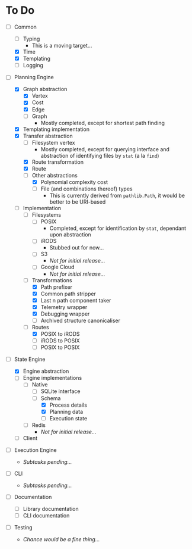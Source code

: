 # To Do

- [ ] Common
  - [ ] Typing
    - This is a moving target...
  - [X] Time
  - [X] Templating
  - [ ] Logging

- [ ] Planning Engine
  - [X] Graph abstraction
    - [X] Vertex
    - [X] Cost
    - [X] Edge
    - [ ] Graph
      - Mostly completed, except for shortest path finding
  - [X] Templating implementation
  - [X] Transfer abstraction
    - [ ] Filesystem vertex
      - Mostly completed, except for querying interface and abstraction
        of identifying files by `stat` (a la `find`)
    - [X] Route transformation
    - [X] Route
    - [ ] Other abstractions
      - [X] Polynomial complexity cost
      - [ ] File (and combinations thereof) types
        - This is currently derived from `pathlib.Path`, it would be
          better to be URI-based
  - [ ] Implementation
    - [ ] Filesystems
      - [ ] POSIX
        - Completed, except for identification by `stat`, dependant upon
          abstraction
      - [ ] iRODS
        - Stubbed out for now...
      - [ ] S3
        - *Not for initial release...*
      - [ ] Google Cloud
        - *Not for initial release...*
    - [ ] Transformations
      - [X] Path prefixer
      - [X] Common path stripper
      - [X] Last n path component taker
      - [X] Telemetry wrapper
      - [X] Debugging wrapper
      - [ ] Archived structure canonicaliser
    - [ ] Routes
      - [X] POSIX to iRODS
      - [ ] iRODS to POSIX
      - [ ] POSIX to POSIX

- [ ] State Engine
  - [X] Engine abstraction
  - [ ] Engine implementations
    - [ ] Native
      - [ ] SQLite interface
      - [ ] Schema
        - [X] Process details
        - [X] Planning data
        - [ ] Execution state
    - [ ] Redis
      - *Not for initial release...*
  - [ ] Client

- [ ] Execution Engine
  - *Subtasks pending...*

- [ ] CLI
  - *Subtasks pending...*

- [ ] Documentation
  - [ ] Library documentation
  - [ ] CLI documentation

- [ ] Testing
  - *Chance would be a fine thing...*
